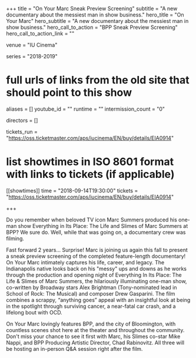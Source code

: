 +++
title = "On Your Marc Sneak Preview Screening"
subtitle = "A new documentary about the messiest man in show business."
hero_title = "On Your Marc"
hero_subtitle = "A new documentary about the messiest man in show business."
hero_call_to_action = "BPP Sneak Preview Screening"
hero_call_to_action_link = ""

venue = "IU Cinema"

series = "2018-2019"
# full urls of links from the old site that should point to this show
aliases = []
youtube_id = ""
runtime = ""
intermission_count = "0"

directors = []

tickets_run = "https://oss.ticketmaster.com/aps/iucinema/EN/buy/details/EIA0914"

# list showtimes in ISO 8601 format with links to tickets (if applicable)
[[showtimes]]
    time = "2018-09-14T19:30:00"
    tickets = "https://oss.ticketmaster.com/aps/iucinema/EN/buy/details/EIA0914"

+++

Do you remember when beloved TV icon Marc Summers produced his one-man show Everything in Its Place: The Life and Slimes of Marc Summers at BPP? We sure do. Well, while that was going on, a documentary crew was filming.

Fast forward 2 years... Surprise! Marc is joining us again this fall to present a sneak preview screening of the completed feature-length documentary! On Your Marc intimately captures his life, career, and legacy. The Indianapolis native looks back on his "messy" ups and downs as he works through the production and opening night of Everything In Its Place: The Life & Slimes of Marc Summers, the hilariously illuminating one-man show, co-written by Broadway stars Alex Brightman (Tony-nominated lead in School of Rock: The Musical) and composer Drew Gasparini. The film combines a scrappy, “anything goes” appeal with an insightful look at being in the spotlight through surviving cancer, a near-fatal car crash, and a lifelong bout with OCD.

On Your Marc lovingly features BPP, and the city of Bloomington, with countless scenes shot here at the theater and throughout the community. Don't miss your chance to see it first with Marc, his Slimes co-star Mike Nappi, and BPP Producing Artistic Director, Chad Rabinovitz. All three will be hosting an in-person Q&A session right after the film. 
